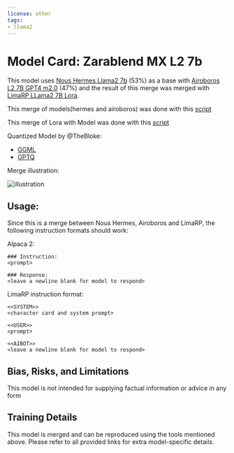 ```yaml
---
license: other
tags:
- llama2
---
```

# Model Card: Zarablend MX L2 7b
This model uses [Nous Hermes Llama2 7b](https://huggingface.co/NousResearch/Nous-Hermes-llama-2-7b) (53%) as a base with [Airoboros L2 7B GPT4 m2.0](https://huggingface.co/jondurbin/airoboros-l2-7b-gpt4-m2.0) (47%) and the result of this merge was merged with [LimaRP LLama2 7B Lora](https://huggingface.co/lemonilia/limarp-llama2).

This merge of models(hermes and airoboros) was done with this [script](https://github.com/zarakiquemparte/zaraki-tools/blob/main/merge-cli.py)

This merge of Lora with Model was done with this [script](https://github.com/zarakiquemparte/zaraki-tools/blob/main/apply-lora.py)

Quantized Model by @TheBloke:
- [GGML](https://huggingface.co/TheBloke/Zarablend-MX-L2-7B-GGML)
- [GPTQ](https://huggingface.co/TheBloke/Zarablend-MX-L2-7B-GPTQ)

Merge illustration:

![illustration](zarablend-mx-merge-illustration.png)

## Usage:

Since this is a merge between Nous Hermes, Airoboros and LimaRP, the following instruction formats should work:

Alpaca 2:

```
### Instruction:
<prompt>

### Response:
<leave a newline blank for model to respond>
```

LimaRP instruction format:

```
<<SYSTEM>>
<character card and system prompt>

<<USER>>
<prompt>

<<AIBOT>>
<leave a newline blank for model to respond>
```

## Bias, Risks, and Limitations

This model is not intended for supplying factual information or advice in any form

## Training Details

This model is merged and can be reproduced using the tools mentioned above. Please refer to all provided links for extra model-specific details.